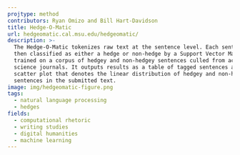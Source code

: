 ```yaml
---
projtype: method
contributors: Ryan Omizo and Bill Hart-Davidson
title: Hedge-O-Matic
url: hedgeomatic.cal.msu.edu/hedgeomatic/
description: >-
  The Hedge-O-Matic tokenizes raw text at the sentence level. Each sentence is
  then classified as either a hedge or non-hedge by a Support Vector Machine
  trained on a corpus of hedgey and non-hedgey sentences culled from academic
  science journals. It outputs results as a table of tagged sentences and a
  scatter plot that denotes the linear distribution of hedgey and non-hedgey
  sentences in the submitted text.
image: img/hedgeomatic-figure.png
tags:
  - natural language processing
  - hedges
fields:
  - computational rhetoric
  - writing studies
  - digital humanities
  - machine learning
---
```

